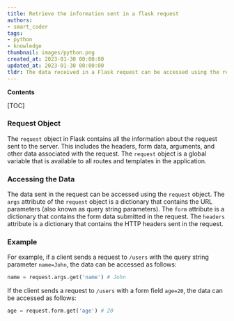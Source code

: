 ```yaml
---
title: Retrieve the information sent in a flask request
authors:
- smart_coder
tags:
- python
- knowledge
thumbnail: images/python.png
created_at: 2023-01-30 00:00:00
updated_at: 2023-01-30 00:00:00
tldr: The data received in a Flask request can be accessed using the request.form or request.args attributes.
---
```


**Contents**

[TOC]

### Request Object

The `request` object in Flask contains all the information about the request sent to the server. This includes the headers, form data, arguments, and other data associated with the request. The `request` object is a global variable that is available to all routes and templates in the application.

### Accessing the Data

The data sent in the request can be accessed using the `request` object. The `args` attribute of the `request` object is a dictionary that contains the URL parameters (also known as query string parameters). The `form` attribute is a dictionary that contains the form data submitted in the request. The `headers` attribute is a dictionary that contains the HTTP headers sent in the request.

### Example

For example, if a client sends a request to `/users` with the query string parameter `name=John`, the data can be accessed as follows:

```python
name = request.args.get('name') # John
```

If the client sends a request to `/users` with a form field `age=20`, the data can be accessed as follows:

```python
age = request.form.get('age') # 20
```
